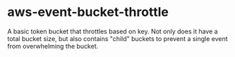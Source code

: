# aws-event-bucket-throttle
A basic token bucket that throttles based on key. Not only does it have a total bucket size, but also contains "child" buckets to prevent a single event from overwhelming the bucket.
